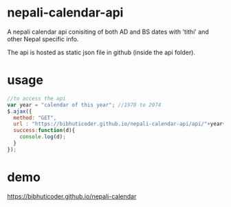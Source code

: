 # nepali-calendar-api
A nepali calendar api conisiting of both AD and BS dates with 'tithi' and other Nepal specific info.

The api is hosted as static json file in github (inside the api folder).

# usage
```javascript
//to access the api
var year = "calendar of this year"; //1970 to 2074
$.ajax({
  method: "GET",
  url : "https://bibhuticoder.github.io/nepali-calendar-api/api/"+year+".json",
  success:function(d){
    console.log(d);
  }
});
```

# demo
https://bibhuticoder.github.io/nepali-calendar

